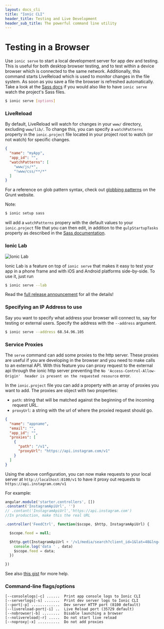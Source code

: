 ```yaml
---
layout: docs_cli
title: "Ionic CLI"
header_title: Testing and Live Development
header_sub_title: The powerful command line utility
---
```



# Testing in a Browser

Use `ionic serve` to start a local development server for app dev and testing.
 This is useful for both desktop browser testing, and to test within a device 
browser which is connected to the same network. Additionally, this command 
starts LiveReload which is used to monitor changes in the file system. As soon 
as you save a file the browser is refreshed automatically. Take a look at the 
[Sass docs](/docs/cli/sass.html) if you would also like to have `ionic serve` 
watch the project's Sass files.

```bash
$ ionic serve [options]
```

### LiveReload

By default, LiveReload will watch for changes in your `www/` directory, 
excluding `www/lib/`.  To change this, you can specify a `watchPatterns` 
property in the `ionic.project` file located in your project root to watch 
(or not watch) for specific changes.

```json
{
  "name": "myApp",
  "app_id": "",
  "watchPatterns": [
    "www/js/*",
    "!www/css/**/*"
  ]
}
```

For a reference on glob pattern syntax, check out 
[globbing patterns](http://gruntjs.com/configuring-tasks#globbing-patterns) on 
the Grunt website.

Note: 

```bash
$ ionic setup sass 
```

will add a `watchPatterns` propery with the default values to your `ionic.project` 
file that you can then edit, in addition to the `gulpStartupTasks` property as 
described in the [Sass documentation](/docs/cli/sass.html). 


### Ionic Lab

![Ionic Lab](http://ionicframework.com/img/blog/lab.png)

Ionic Lab is a feature on top of `ionic serve` that makes it easy to test your 
app in a phone frame and with iOS and Android platforms side-by-side. To use it, 
just run

```bash
$ ionic serve --lab
```

Read the [full release announcement](http://ionicframework.com/blog/ionic-lab/) 
for all the details!

### Specifying an IP Address to use

Say you want to specify what address your browser will connect to, say for testing or external users. Specify the address with the `--address` argument.

```bash
$ ionic serve --address 68.54.96.105
```

### Service Proxies

The `serve` command can add some proxies to the http server. These proxies are 
useful if you are developing in the browser and you need to make calls to an 
external API. With this feature you can proxy request to the external api 
through the ionic http server preventing the `No 'Access-Control-Allow-Origin' 
header is present on the requested resource` error.

In the `ionic.project` file you can add a property with an array of proxies you 
want to add. The proxies are object with two properties:

* `path`: string that will be matched against the beginning of the incoming request URL.
* `proxyUrl`: a string with the url of where the proxied request should go.

```json
{
  "name": "appname",
  "email": "",
  "app_id": "",
  "proxies": [
    {
      "path": "/v1",
      "proxyUrl": "https://api.instagram.com/v1"
    }
  ]
}
```

Using the above configuration, you can now make requests to your local server 
at `http://localhost:8100/v1` to have it proxy out requests to `https://api.instagram.com/v1`

For example:

```js
angular.module('starter.controllers', [])
.constant('InstagramApiUrl', '')
// .contant('InstagramApiUrl','https://api.instagram.com')
//In production, make this the real URL

.controller('FeedCtrl', function($scope, $http, InstagramApiUrl) {

  $scope.feed = null;

  $http.get(InstagramApiUrl + '/v1/media/search?client_id=1&lat=48&lng=2.294351').then(function(data) {
    console.log('data ' , data)
    $scope.feed = data;
  })

})
```

See also [this gist](https://gist.github.com/jbavari/d9c1c94058c4fdd4e935) for more help.

### Command-line flags/options

```
[--consolelogs|-c] ......  Print app console logs to Ionic CLI
[--serverlogs|-s] .......  Print dev server logs to Ionic CLI
[--port|-p] .............  Dev server HTTP port (8100 default)
[--livereload-port|-i] ..  Live Reload port (35729 default)
[--nobrowser|-b] ........  Disable launching a browser
[--nolivereload|-r] .....  Do not start live reload
[--noproxy|-x] ..........  Do not add proxies
```
